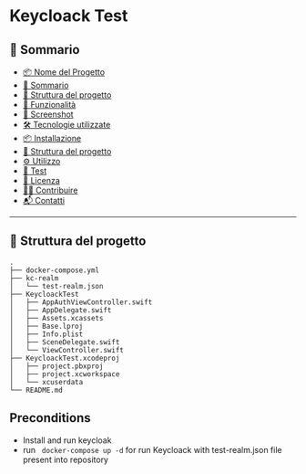# Keycloack Test

## 🧭 Sommario

- [📦 Nome del Progetto](#nome-del-progetto)
- [🧭 Sommario](#sommario)
- [📂 Struttura del progetto](#struttura)
- [🚀 Funzionalità](#funzionalità)
- [📸 Screenshot](#screenshot)
- [🛠️ Tecnologie utilizzate](#tecnologie-utilizzate)
- [📦 Installazione](#installazione)
- [📂 Struttura del progetto](#struttura-del-progetto)
- [⚙️ Utilizzo](#utilizzo)
- [🧪 Test](#test)
- [📄 Licenza](#licenza)
- [🙋‍♂️ Contribuire](#contribuire)
- [📬 Contatti](#contatti)

---

## 📂 Struttura del progetto

```text
.
├── docker-compose.yml
├── kc-realm
│   └── test-realm.json
├── KeycloackTest
│   ├── AppAuthViewController.swift
│   ├── AppDelegate.swift
│   ├── Assets.xcassets
│   ├── Base.lproj
│   ├── Info.plist
│   ├── SceneDelegate.swift
│   └── ViewController.swift
├── KeycloackTest.xcodeproj
│   ├── project.pbxproj
│   ├── project.xcworkspace
│   └── xcuserdata
└── README.md
```

## Preconditions

- Install and run keycloak
- run ``` docker-compose up -d``` for run Keycloack with test-realm.json file present into repository



